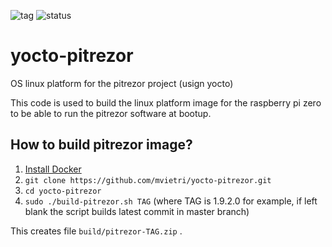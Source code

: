 ![tag](https://img.shields.io/github/v/tag/mvietri/yocto-pitrezor) ![status](https://img.shields.io/badge/status-not%20tested-red)

# yocto-pitrezor
OS linux platform for the pitrezor project (usign yocto)

This code is used to build the linux platform image for the raspberry pi zero to be able to run the pitrezor software at bootup.

## How to build pitrezor image?

1. [Install Docker](https://docs.docker.com/engine/installation/)
2. `git clone https://github.com/mvietri/yocto-pitrezor.git`
3. `cd yocto-pitrezor`
4. `sudo ./build-pitrezor.sh TAG` (where TAG is 1.9.2.0 for example, if left blank the script builds latest commit in master branch)

This creates file `build/pitrezor-TAG.zip` .

